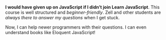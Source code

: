 **I would have given up on JavaScript if I didn’t join Learn JavaScript**. This course is well structured and *beginner-friendly*. Zell and other students are *always there to answer my questions* when I get stuck.

Now, I can help newer programmers with their questions. I can even understand books like Eloquent JavaScript!

